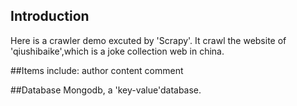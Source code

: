 ## Introduction
Here is a crawler demo excuted by 'Scrapy'. It crawl the website of 'qiushibaike',which is a joke collection web in china.

##Items
include:
author
content
comment

##Database
Mongodb, a 'key-value'database.




